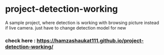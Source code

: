 # project-detection-working
 A sample project, where detection is working with browsing picture instead if live camera. just have to change detection model for new
### check here : https://hamzashaukat111.github.io/project-detection-working/  
